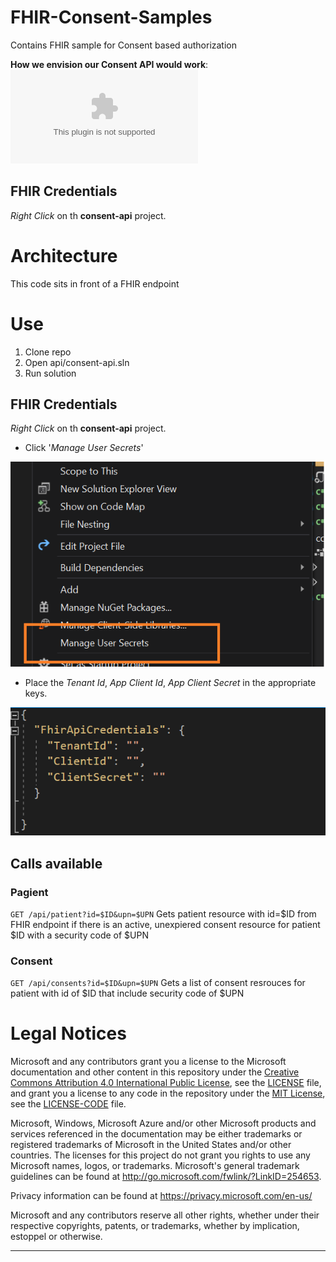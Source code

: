 # FHIR-Consent-Samples
Contains FHIR sample for  Consent based authorization

**How we envision our Consent API would work**: 
![PPT Presentation](https://github.com/microsoft/FHIR-Consent-Samples/blob/main/doc/consent.pptx)


## FHIR Credentials
*Right Click* on th **consent-api** project.

# Architecture
This code sits in front of a FHIR endpoint

# Use
1. Clone repo
2. Open api/consent-api.sln
3. Run solution

## FHIR Credentials
*Right Click* on th **consent-api** project.

- Click '*Manage User Secrets*' 

![Right click menu](https://github.com/microsoft/FHIR-Consent-Samples/blob/main/img/secrets-menu.png)

- Place the *Tenant Id*, *App Client Id*, *App Client Secret* in the appropriate keys.

![Credentials](https://github.com/microsoft/FHIR-Consent-Samples/blob/main/img/user-secrets.PNG)

## Calls available
### Pagient
```GET /api/patient?id=$ID&upn=$UPN```
Gets patient resource with id=$ID from FHIR endpoint if there is an active, unexpiered consent resource for patient $ID with a security code of $UPN

### Consent
```GET /api/consents?id=$ID&upn=$UPN```
Gets a list of consent resrouces for patient with id of $ID that include security code of $UPN

# Legal Notices

Microsoft and any contributors grant you a license to the Microsoft documentation and other content
in this repository under the [Creative Commons Attribution 4.0 International Public License](https://creativecommons.org/licenses/by/4.0/legalcode),
see the [LICENSE](LICENSE) file, and grant you a license to any code in the repository under the [MIT License](https://opensource.org/licenses/MIT), see the
[LICENSE-CODE](LICENSE-CODE) file.

Microsoft, Windows, Microsoft Azure and/or other Microsoft products and services referenced in the documentation
may be either trademarks or registered trademarks of Microsoft in the United States and/or other countries.
The licenses for this project do not grant you rights to use any Microsoft names, logos, or trademarks.
Microsoft's general trademark guidelines can be found at http://go.microsoft.com/fwlink/?LinkID=254653.

Privacy information can be found at https://privacy.microsoft.com/en-us/

Microsoft and any contributors reserve all other rights, whether under their respective copyrights, patents,
or trademarks, whether by implication, estoppel or otherwise.


***
